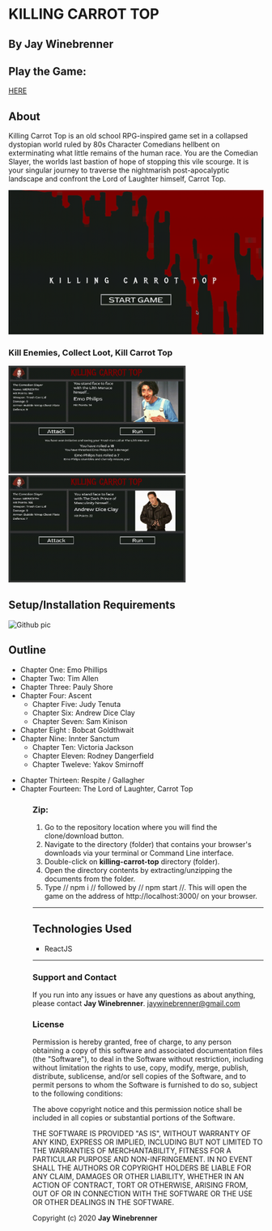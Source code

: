 # KILLING CARROT TOP

## By **Jay Winebrenner**

 
 ## Play the Game:
[HERE](https://killing-carrot-top-v1.herokuapp.com/)



##  About

Killing Carrot Top is an old school RPG-inspired game set in a collapsed dystopian world ruled by 80s Character Comedians hellbent on exterminating what little remains of the human race. You are the Comedian Slayer, the worlds last bastion of hope of stopping this vile scourge. It is your singular journey to traverse the nightmarish post-apocalyptic landscape and confront the Lord of Laughter himself, Carrot Top.

<img src="./x-gifs/1.gif" width="700">

### Kill Enemies, Collect Loot, Kill Carrot Top
<img src="./x-gifs/2.gif" width="350">
<img src="./x-gifs/3.gif" width="350">

## Setup/Installation Requirements
<img src="https://i.imgur.com/UStodOA.jpg" alt="Github pic" width="200">

## Outline

<ul>
<li>Chapter One: Emo Phillips</li>
<li>Chapter Two: Tim Allen</li>
<li>Chapter Three: Pauly Shore</li>
<li>Chapter Four: Ascent 
<ul>
<li>Chapter Five: Judy Tenuta</li>
<li>Chapter Six: Andrew Dice Clay</li>
<li>Chapter Seven: Sam Kinison</li>
</ul>
</li>
<li>Chapter Eight : Bobcat Goldthwait</li>
<li>Chapter Nine: Innter Sanctum

<ul>
<li>Chapter Ten: Victoria Jackson</li>
<li>Chapter Eleven: Rodney Dangerfield</li>
<li>Chapter Tweleve: Yakov Smirnoff</li>
</ul>
</li>
<ul>

</ul>
<li>Chapter Thirteen: Respite / Gallagher</li>
<li>Chapter Fourteen: The Lord of Laughter, Carrot Top</li>

<ul>


### Zip:

 1. Go to the repository location where you will find the clone/download button.
 2. Navigate to the directory (folder) that contains your browser's downloads via your terminal or Command Line interface.
 3. Double-click on **killing-carrot-top** directory (folder).
 4. Open the directory contents by extracting/unzipping the documents from the folder.
 5. Type // npm i // followed by // npm start //.  This will open the game on the address of http://localhost:3000/ on your browser.

- - -

## Technologies Used

 - ReactJS

- - -

### Support and Contact

If you run into any issues or have any questions as about anything, please contact **Jay Winebrenner**. jaywinebrenner@gmail.com

### License

Permission is hereby granted, free of charge, to any person obtaining a copy of this software and associated documentation files (the "Software"), to deal in the Software without restriction, including without limitation the rights to use, copy, modify, merge, publish, distribute, sublicense, and/or sell copies of the Software, and to permit persons to whom the Software is furnished to do so, subject to the following conditions:

The above copyright notice and this permission notice shall be included in all copies or substantial portions of the Software.

THE SOFTWARE IS PROVIDED "AS IS", WITHOUT WARRANTY OF ANY KIND, EXPRESS OR IMPLIED, INCLUDING BUT NOT LIMITED TO THE WARRANTIES OF MERCHANTABILITY, FITNESS FOR A PARTICULAR PURPOSE AND NON-INFRINGEMENT. IN NO EVENT SHALL THE AUTHORS OR COPYRIGHT HOLDERS BE LIABLE FOR ANY CLAIM, DAMAGES OR OTHER LIABILITY, WHETHER IN AN ACTION OF CONTRACT, TORT OR OTHERWISE, ARISING FROM, OUT OF OR IN CONNECTION WITH THE SOFTWARE OR THE USE OR OTHER DEALINGS IN THE SOFTWARE.

Copyright (c) 2020 **Jay Winebrenner**

		